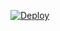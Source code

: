 [![Deploy](https://www.herokucdn.com/deploy/button.png)](https://dashboard.heroku.com/new?template=https://github.com/AmirDare/xray-duo1)  
